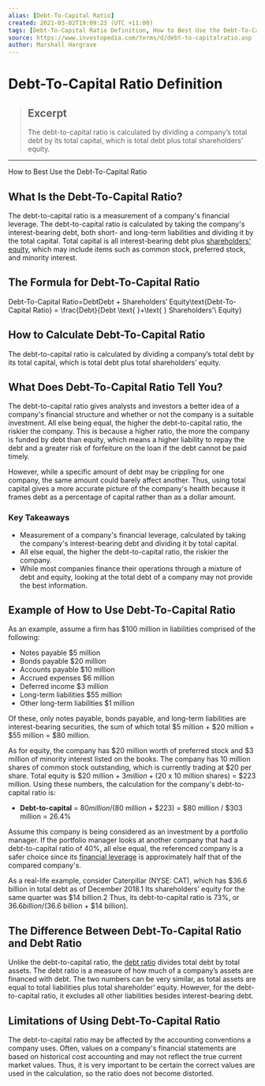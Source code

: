 ```yaml
---
alias: [Debt-To-Capital Ratio]
created: 2021-03-02T19:09:23 (UTC +11:00)
tags: [Debt-To-Capital Ratio Definition, How to Best Use the Debt-To-Capital Ratio]
source: https://www.investopedia.com/terms/d/debt-to-capitalratio.asp
author: Marshall Hargrave
---
```


# Debt-To-Capital Ratio Definition

> ## Excerpt
> The debt-to-capital ratio is calculated by dividing a company’s total debt by its total capital, which is total debt plus total shareholders’ equity.

---

How to Best Use the Debt-To-Capital Ratio
## What Is the Debt-To-Capital Ratio?

The debt-to-capital ratio is a measurement of a company's financial leverage. The debt-to-capital ratio is calculated by taking the company's interest-bearing debt, both short- and long-term liabilities and dividing it by the total capital. Total capital is all interest-bearing debt plus [shareholders' equity](https://www.investopedia.com/terms/s/shareholdersequity.asp), which may include items such as common stock, preferred stock, and minority interest.

## The Formula for Debt-To-Capital Ratio

Debt-To-Capital Ratio\=DebtDebt + Shareholders′ Equity\\text{Debt-To-Capital Ratio} = \\frac{Debt}{Debt \\text{ }+\\text{ } Shareholders'\\ Equity}

## How to Calculate Debt-To-Capital Ratio

The debt-to-capital ratio is calculated by dividing a company’s total debt by its total capital, which is total debt plus total shareholders’ equity.

## What Does Debt-To-Capital Ratio Tell You?

The debt-to-capital ratio gives analysts and investors a better idea of a company's financial structure and whether or not the company is a suitable investment. All else being equal, the higher the debt-to-capital ratio, the riskier the company. This is because a higher ratio, the more the company is funded by debt than equity, which means a higher liability to repay the debt and a greater risk of forfeiture on the loan if the debt cannot be paid timely.

However, while a specific amount of debt may be crippling for one company, the same amount could barely affect another. Thus, using total capital gives a more accurate picture of the company's health because it frames debt as a percentage of capital rather than as a dollar amount.

### Key Takeaways

-   Measurement of a company's financial leverage, calculated by taking the company's interest-bearing debt and dividing it by total capital.
-   All else equal, the higher the debt-to-capital ratio, the riskier the company.
-   While most companies finance their operations through a mixture of debt and equity, looking at the total debt of a company may not provide the best information.

## Example of How to Use Debt-To-Capital Ratio

As an example, assume a firm has $100 million in liabilities comprised of the following:

-   Notes payable $5 million
-   Bonds payable $20 million
-   Accounts payable $10 million
-   Accrued expenses $6 million
-   Deferred income $3 million
-   Long-term liabilities $55 million
-   Other long-term liabilities $1 million

Of these, only notes payable, bonds payable, and long-term liabilities are interest-bearing securities, the sum of which total $5 million + $20 million + $55 million = $80 million.

As for equity, the company has $20 million worth of preferred stock and $3 million of minority interest listed on the books. The company has 10 million shares of common stock outstanding, which is currently trading at $20 per share. Total equity is $20 million + $3 million + ($20 x 10 million shares) = $223 million. Using these numbers, the calculation for the company's debt-to-capital ratio is:

-   **Debt-to-capital** = $80 million / ($80 million + $223) = $80 million / $303 million = 26.4%

Assume this company is being considered as an investment by a portfolio manager. If the portfolio manager looks at another company that had a debt-to-capital ratio of 40%, all else equal, the referenced company is a safer choice since its [financial leverage](https://www.investopedia.com/terms/t/timevalueofmoney.asp) is approximately half that of the compared company's.

As a real-life example, consider Caterpillar (NYSE: CAT), which has $36.6 billion in total debt as of December 2018.1 Its shareholders’ equity for the same quarter was $14 billion.2 Thus, its debt-to-capital ratio is 73%, or $36.6 billion / ($36.6 billion + $14 billion).

## The Difference Between Debt-To-Capital Ratio and Debt Ratio

Unlike the debt-to-capital ratio, the [debt ratio](https://www.investopedia.com/terms/d/debtratio.asp) divides total debt by total assets. The debt ratio is a measure of how much of a company’s assets are financed with debt. The two numbers can be very similar, as total assets are equal to total liabilities plus total shareholder’ equity. However, for the debt-to-capital ratio, it excludes all other liabilities besides interest-bearing debt.

## Limitations of Using Debt-To-Capital Ratio

The debt-to-capital ratio may be affected by the accounting conventions a company uses. Often, values on a company's financial statements are based on historical cost accounting and may not reflect the true current market values. Thus, it is very important to be certain the correct values are used in the calculation, so the ratio does not become distorted.
